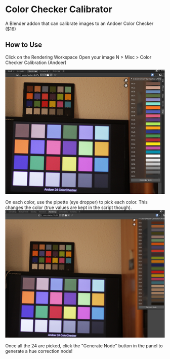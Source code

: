 # Color Checker Calibrator
A Blender addon that can calibrate images to an Andoer Color Checker ($16)
## How to Use
Click on the Rendering Workspace
Open your image
N > Misc > Color Checker Calibration (Andoer)

![](before_eyedropping.png)

On each color, use the pipette (eye dropper) to pick each color. This changes the color (true values are kept in the script though).
![](after_eyedropping_before%20generation.png)

Once all the 24 are picked, click the "Generate Node" button in the panel to generate a hue correction node!


